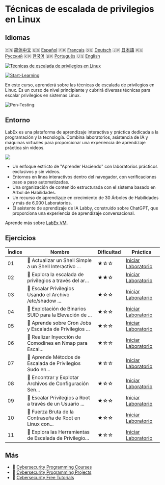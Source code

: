 # Técnicas de escalada de privilegios en Linux

## Idiomas

🇨🇳 [简体中文](README_zh.md) 🇪🇸 [Español](README_es.md) 🇫🇷 [Français](README_fr.md) 🇩🇪 [Deutsch](README_de.md) 🇯🇵 [日本語](README_ja.md) 🇷🇺 [Русский](README_ru.md) 🇰🇷 [한국어](README_ko.md) 🇧🇷 [Português](README_pt.md) 🇺🇸 [English](README.md) 

[![Técnicas de escalada de privilegios en Linux](https://cover-creator.labex.io/privilege-escalation-techniques-on-linux.png?lang=es)](https://labex.io/es/courses/privilege-escalation-techniques-on-linux)

[![Start-Learning](https://img.shields.io/badge/Start-Learning-whitesmoke?style=for-the-badge)](https://labex.io/es/courses/privilege-escalation-techniques-on-linux)

En este curso, aprenderá sobre las técnicas de escalada de privilegios en Linux. Es un curso de nivel principiante y cubrirá diversas técnicas para escalar privilegios en sistemas Linux.

![Pen-Testing](https://img.shields.io/badge/Pen-Testing-whitesmoke?style=for-the-badge&logo=pen-testing)


## Entorno

LabEx es una plataforma de aprendizaje interactiva y práctica dedicada a la programación y la tecnología. Combina laboratorios, asistencia de IA y máquinas virtuales para proporcionar una experiencia de aprendizaje práctica sin videos.

![](https://tutorial-screenshot.getvm.io/images/vm-1725247253.png)

- Un enfoque estricto de "Aprender Haciendo" con laboratorios prácticos exclusivos y sin videos.
- Entornos en línea interactivos dentro del navegador, con verificaciones paso a paso automatizadas.
- Una organización de contenido estructurada con el sistema basado en Árbol de Habilidades.
- Un recurso de aprendizaje en crecimiento de 30 Árboles de Habilidades y más de 6,000 Laboratorios.
- El asistente de aprendizaje de IA Labby, construido sobre ChatGPT, que proporciona una experiencia de aprendizaje conversacional.

Aprende más sobre [LabEx VM](https://support.labex.io/using-labex/virtual-machine).

## Ejercicios

|   Índice | Nombre                                                   | Dificultad   | Práctica                                                                                                                                                        |
|----------|----------------------------------------------------------|--------------|-----------------------------------------------------------------------------------------------------------------------------------------------------------------|
|       01 | 📖 Actualizar un Shell Simple a un Shell Interactivo ... | ★☆☆          | <a target='_blank' href='https://labex.io/es/tutorials/upgrade-simple-shell-to-interactive-shell-in-nmap-416148'>Iniciar Laboratorio</a>                        |
|       02 | 📖 Explora la escalada de privilegios a través del ar... | ★★☆          | <a target='_blank' href='https://labex.io/es/tutorials/explore-privilege-escalation-via-etc-passwd-file-in-nmap-416141'>Iniciar Laboratorio</a>                 |
|       03 | 📖 Escalar Privilegios Usando el Archivo /etc/shadow ... | ★☆☆          | <a target='_blank' href='https://labex.io/es/tutorials/escalate-privileges-using-etc-shadow-file-in-linux-416142'>Iniciar Laboratorio</a>                       |
|       04 | 📖 Explotación de Binarios SUID para la Elevación de ... | ★☆☆          | <a target='_blank' href='https://labex.io/es/tutorials/nmap-exploit-suid-binaries-for-privilege-escalation-in-linux-416147'>Iniciar Laboratorio</a>             |
|       05 | 📖 Aprende sobre Cron Jobs y Escalada de Privilegios ... | ★☆☆          | <a target='_blank' href='https://labex.io/es/tutorials/learn-cron-jobs-and-privilege-escalation-in-nmap-416140'>Iniciar Laboratorio</a>                         |
|       06 | 📖 Realizar Inyección de Comodines en Nmap para Escal... | ★☆☆          | <a target='_blank' href='https://labex.io/es/tutorials/perform-wildcard-injection-in-nmap-for-privilege-escalation-416144'>Iniciar Laboratorio</a>              |
|       07 | 📖 Aprende Métodos de Escalada de Privilegios Sudo en... | ★☆☆          | <a target='_blank' href='https://labex.io/es/tutorials/learn-sudo-privilege-escalation-methods-in-nmap-416145'>Iniciar Laboratorio</a>                          |
|       08 | 📖 Encontrar y Explotar Archivos de Configuración Sen... | ★☆☆          | <a target='_blank' href='https://labex.io/es/tutorials/find-and-exploit-sensitive-config-files-for-privilege-escalation-in-nmap-416138'>Iniciar Laboratorio</a> |
|       09 | 📖 Escalar Privilegios a Root a través de un Usuario ... | ★☆☆          | <a target='_blank' href='https://labex.io/es/tutorials/nmap-escalate-privileges-to-root-via-intermediate-user-in-nmap-416146'>Iniciar Laboratorio</a>           |
|       10 | 📖 Fuerza Bruta de la Contraseña de Root en Linux con... | ★☆☆          | <a target='_blank' href='https://labex.io/es/tutorials/brute-force-root-password-in-linux-with-sucrack-and-hydra-416139'>Iniciar Laboratorio</a>                |
|       11 | 📖 Explora las Herramientas de Escalada de Privilegio... | ★☆☆          | <a target='_blank' href='https://labex.io/es/tutorials/explore-linux-privilege-escalation-tools-in-nmap-416143'>Iniciar Laboratorio</a>                         |

## Más

- 🔗 [Cybersecurity Programming Courses](https://github.com/labex-labs/awesome-programming-courses)
- 🔗 [Cybersecurity Programming Projects](https://github.com/labex-labs/awesome-programming-projects)
- 🔗 [Cybersecurity Free Tutorials](https://github.com/labex-labs/cybersecurity-free-tutorials)

